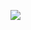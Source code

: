 ![](https://fbcdn-sphotos-e-a.akamaihd.net/hphotos-ak-xap1/v/t1.0-9/10968362_920665854618958_4386267676603218744_n.jpg?oh=c60089f52dd471709f441626b120c2c3&oe=554B6C25&__gda__=1432083449_06a2936375732a38df9f24e1984c6326)
